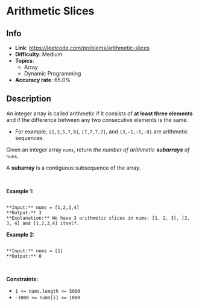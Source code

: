 # Arithmetic Slices

## Info  
- **Link**: https://leetcode.com/problems/arithmetic-slices
- **Difficulty**: Medium  
- **Topics**:   
    - Array
    - Dynamic Programming
- **Accuracy rate**: 65.0%  

## Description  
    
An integer array is called arithmetic if it consists of **at least three elements** and if the difference between any two consecutive elements is the same.


* For example, `[1,3,5,7,9]`, `[7,7,7,7]`, and `[3,-1,-5,-9]` are arithmetic sequences.


Given an integer array `nums`, return *the number of arithmetic **subarrays** of* `nums`.


A **subarray** is a contiguous subsequence of the array.


 


**Example 1:**



```

**Input:** nums = [1,2,3,4]
**Output:** 3
**Explanation:** We have 3 arithmetic slices in nums: [1, 2, 3], [2, 3, 4] and [1,2,3,4] itself.

```

**Example 2:**



```

**Input:** nums = [1]
**Output:** 0

```

 


**Constraints:**


* `1 <= nums.length <= 5000`
* `-1000 <= nums[i] <= 1000`


  
    